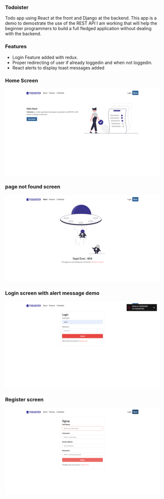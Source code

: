 ### Todoister 
Todo app using React at the front and Django at the backend.
This app is a demo to demostrate the use of the REST API I am working that will help the beginner programmers to build a full fledged application without dealing with the backend.

### Features
- Login Feature added with redux. 
- Proper redirecting of user if already loggedin and when not loggedin. 
- React alerts to display toast messages added

### Home Screen
<img src="./public/images/td2.png">

### page not found screen
<img src="./public/images/td1.png">

### Login screen with alert message demo
<img src="./public/images/td3.png">


### Register screen
<img src="./public/images/td4.png">